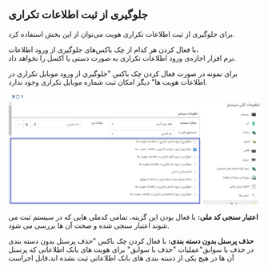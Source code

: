 ##  جلوگیری از ثبت اطلاعات تکراری 



برای جلوگیری از ثبت اطلاعات تکراری هویت می‌توان از این بخش استفاده کرد.

با فعال کردن هر کدام از چک باکس‌های جلوگیری از ورود اطلاعات،  
 نرم افزار اجازه‌ی ورود اطلاعات تکراری به صورت دستی یا اکسل را نخواهد داد.  
 
 برای نمونه در صورت فعال کردن چک باکس "جلوگيري از ورود موبايل تکراري در اطلاعات هویت ها" دیگر امکان ثبت شماره موبایل تکراری وجود ندارد.
 
 ![](tekrari-mokhatab.jpg)
 
 **اعتبار سنجی کد ملی:** با فعال بودن این گزینه، تمامی کدملی هایی که در سیستم ثبت می شوند اعتبار سنجی شده و صحت آن ها بررسی می شود.
 
 **حذف پرسنل بدون دسته بندی:** با فعال کردن چک باکس "حذف پرسنل بدون دسته بندی در حذف با سوابق"عملیات "حذف با سوابق" برای هویت های بانک اطلاعاتی که پرسنل آن ها در هیچ یکی از دسته بندی های بانک اطلاعاتی ثبت نشده اند،قابل اجراست
 
 

